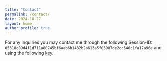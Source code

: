 ```yaml
---
title: "Contact"
permalink: /contact/
date: 2024-10-27
layout: home
author_profile: true
---
```


For any inquiries you may contact me through the following Session-ID: `05318c89d4f1d711a80745bf6aab6b1432b2a613a5f05987de2cc546c1fa17a96e` and using the following [key](/assets/files/public.txt).
